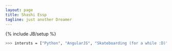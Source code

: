 ```yaml
---
layout: page
title: Shashi Essp
tagline: just another Dreamer
---
```

{% include JB/setup %}

```sh
>>> intersts = ["Python", "AngularJS", "Skateboarding (for a while :D)", "Travel", "Startups", "Hackathons", "Kannada"]
```

